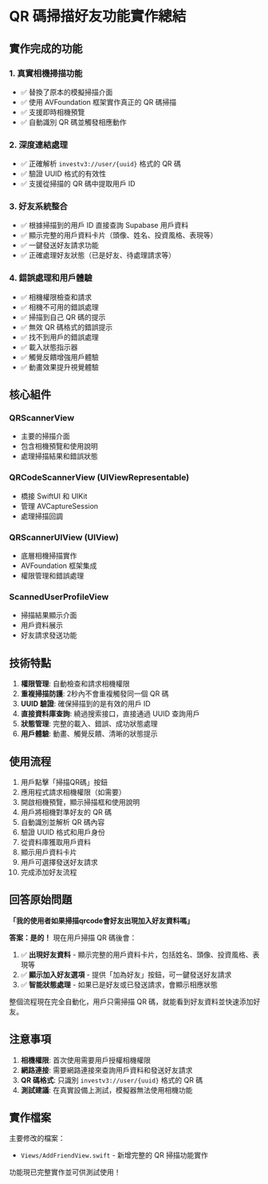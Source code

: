 # QR 碼掃描好友功能實作總結

## 實作完成的功能

### 1. 真實相機掃描功能
- ✅ 替換了原本的模擬掃描介面
- ✅ 使用 AVFoundation 框架實作真正的 QR 碼掃描
- ✅ 支援即時相機預覽
- ✅ 自動識別 QR 碼並觸發相應動作

### 2. 深度連結處理
- ✅ 正確解析 `investv3://user/{uuid}` 格式的 QR 碼
- ✅ 驗證 UUID 格式的有效性
- ✅ 支援從掃描的 QR 碼中提取用戶 ID

### 3. 好友系統整合
- ✅ 根據掃描到的用戶 ID 直接查詢 Supabase 用戶資料
- ✅ 顯示完整的用戶資料卡片（頭像、姓名、投資風格、表現等）
- ✅ 一鍵發送好友請求功能
- ✅ 正確處理好友狀態（已是好友、待處理請求等）

### 4. 錯誤處理和用戶體驗
- ✅ 相機權限檢查和請求
- ✅ 相機不可用的錯誤處理
- ✅ 掃描到自己 QR 碼的提示
- ✅ 無效 QR 碼格式的錯誤提示
- ✅ 找不到用戶的錯誤處理
- ✅ 載入狀態指示器
- ✅ 觸覺反饋增強用戶體驗
- ✅ 動畫效果提升視覺體驗

## 核心組件

### QRScannerView
- 主要的掃描介面
- 包含相機預覽和使用說明
- 處理掃描結果和錯誤狀態

### QRCodeScannerView (UIViewRepresentable)
- 橋接 SwiftUI 和 UIKit
- 管理 AVCaptureSession
- 處理掃描回調

### QRScannerUIView (UIView)
- 底層相機掃描實作
- AVFoundation 框架集成
- 權限管理和錯誤處理

### ScannedUserProfileView
- 掃描結果顯示介面
- 用戶資料展示
- 好友請求發送功能

## 技術特點

1. **權限管理**: 自動檢查和請求相機權限
2. **重複掃描防護**: 2秒內不會重複觸發同一個 QR 碼
3. **UUID 驗證**: 確保掃描到的是有效的用戶 ID
4. **直接資料庫查詢**: 繞過搜索接口，直接通過 UUID 查詢用戶
5. **狀態管理**: 完整的載入、錯誤、成功狀態處理
6. **用戶體驗**: 動畫、觸覺反饋、清晰的狀態提示

## 使用流程

1. 用戶點擊「掃描QR碼」按鈕
2. 應用程式請求相機權限（如需要）
3. 開啟相機預覽，顯示掃描框和使用說明
4. 用戶將相機對準好友的 QR 碼
5. 自動識別並解析 QR 碼內容
6. 驗證 UUID 格式和用戶身份
7. 從資料庫獲取用戶資料
8. 顯示用戶資料卡片
9. 用戶可選擇發送好友請求
10. 完成添加好友流程

## 回答原始問題

**「我的使用者如果掃描qrcode會好友出現加入好友資料嗎」**

**答案：是的！** 現在用戶掃描 QR 碼後會：

1. ✅ **出現好友資料** - 顯示完整的用戶資料卡片，包括姓名、頭像、投資風格、表現等
2. ✅ **顯示加入好友選項** - 提供「加為好友」按鈕，可一鍵發送好友請求
3. ✅ **智能狀態處理** - 如果已是好友或已發送請求，會顯示相應狀態

整個流程現在完全自動化，用戶只需掃描 QR 碼，就能看到好友資料並快速添加好友。

## 注意事項

1. **相機權限**: 首次使用需要用戶授權相機權限
2. **網路連接**: 需要網路連接來查詢用戶資料和發送好友請求
3. **QR 碼格式**: 只識別 `investv3://user/{uuid}` 格式的 QR 碼
4. **測試建議**: 在真實設備上測試，模擬器無法使用相機功能

## 實作檔案

主要修改的檔案：
- `Views/AddFriendView.swift` - 新增完整的 QR 掃描功能實作

功能現已完整實作並可供測試使用！